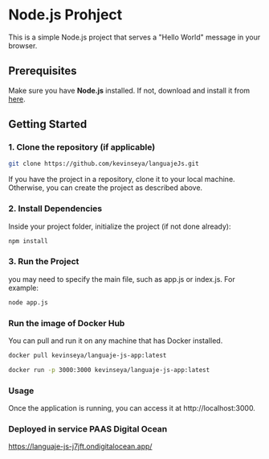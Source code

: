 # Node.js Prohject
 
This is a simple Node.js project that serves a "Hello World" message in your browser.

## Prerequisites

Make sure you have **Node.js** installed. If not, download and install it from [here](https://nodejs.org/).

## Getting Started

### 1. Clone the repository (if applicable)

```bash
git clone https://github.com/kevinseya/languajeJs.git
```
If you have the project in a repository, clone it to your local machine. Otherwise, you can create the project as described above.

### 2. Install Dependencies

Inside your project folder, initialize the project (if not done already):

```bash
npm install
```

### 3. Run the Project
you may need to specify the main file, such as app.js or index.js. For example:
```bash
node app.js
```

### Run the image of Docker Hub

You can pull and run it on any machine that has Docker installed.
```bash
docker pull kevinseya/languaje-js-app:latest

docker run -p 3000:3000 kevinseya/languaje-js-app:latest
```

### Usage
Once the application is running, you can access it at http://localhost:3000.

### Deployed in service PAAS Digital Ocean

https://languaje-js-j7jft.ondigitalocean.app/
